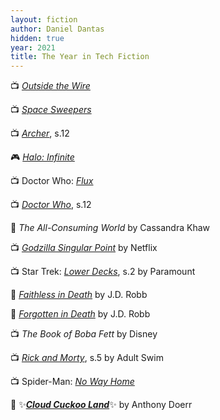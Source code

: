 ```yaml
---
layout: fiction
author: Daniel Dantas
hidden: true
year: 2021
title: The Year in Tech Fiction
---
```


📺 [_Outside the Wire_](https://en.wikipedia.org/wiki/Outside_the_Wire) <!-- 6/21/2025 -->

📺 [_Space Sweepers_](https://en.wikipedia.org/wiki/Space_Sweepers) <!-- 6/20/2025 -->

📺 [_Archer_](https://en.wikipedia.org/wiki/Archer_season_12), s.12 <!-- 3/11/2025 -->

🎮 [_Halo: Infinite_](https://en.wikipedia.org/wiki/Halo_Infinite) <!-- 1/20/2025 -->

📺 Doctor Who: [_Flux_](https://en.wikipedia.org/wiki/Doctor_Who_series_13) <!-- 1/13/2025 -->

📺 [_Doctor Who_](https://en.wikipedia.org/wiki/Doctor_Who_series_12), s.12 <!-- 1/12/2025 -->

📕 _The All-Consuming World_ by Cassandra Khaw <!-- 12/22/2024 -->

📺 [_Godzilla Singular Point_](https://en.wikipedia.org/wiki/Godzilla_Singular_Point) by Netflix <!-- 10/28/2024 -->

📺 Star Trek: [_Lower Decks_](https://en.wikipedia.org/wiki/Star_Trek:_Lower_Decks_season_2), s.2 by Paramount <!-- 8/27/2023 -->

📕 [_Faithless in Death_](https://jdrobb.com/2021/02/faithless-in-death/) by J.D. Robb <!-- 7/16/2023 -->

📕 [_Forgotten in Death_](https://jdrobb.com/2021/03/forgotten-in-death/) by J.D. Robb <!-- 7/16/2023 -->

📺 _The Book of Boba Fett_ by Disney <!-- 3/9/2023 -->

📺 [_Rick and Morty_](https://en.wikipedia.org/wiki/Rick_and_Morty_season_5), s.5 by Adult Swim <!-- 12/7/2022 -->

📺 Spider-Man: [_No Way Home_](https://en.wikipedia.org/wiki/Spider-Man:_No_Way_Home) <!-- 10/21/2022 -->

📕 ✨[***Cloud Cuckoo Land***](https://en.wikipedia.org/wiki/Cloud_Cuckoo_Land_(novel))✨ by Anthony Doerr <!-- 8/3/2022 -->


